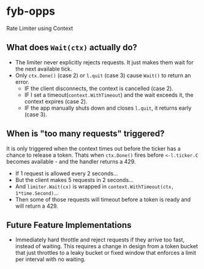 # fyb-opps
Rate Limiter using Context

## What does `Wait(ctx)` actually do?
* The limiter never explicitly rejects requests. It just makes them wait for the next available tick.
* Only `ctx.Done()` (case 2) or `l.quit` (case 3) cause `Wait()` to return an error.
    - IF the client disconnects, the context is cancelled (case 2).
    - IF I set a timeout(`context.WithTimeout`) and the wait exceeds it, the context expires (case 2).
    - IF the app manually shuts down and closes `l.quit`, it returns early (case 3).

## When is "too many requests" triggered?
It is only triggered when the context times out before the ticker has a chance to release a token. Thats when `ctx.Done()` fires before `<-l.ticker.C` becomes available - and the handler returns a 429. 
* If 1 request is allowed every 2 seconds...
* But the client makes 5 requests in 2 seconds...
* And `limiter.Wait(cx)` is wrapped in `context.WithTimeout(ctx, 1*time.Second)`...
* Then some of those requests will timeout before a token is ready and will return a 429.

## Future Feature Implementations
* Immediately hard throttle and reject requests if they arrive too fast, instead of waiting. This requires a change in design from a token bucket that just throttles to a leaky bucket or fixed window that enforces a limit per interval with no waiting. 